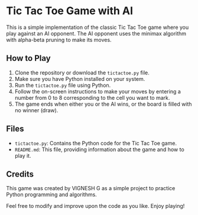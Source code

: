 # Tic Tac Toe Game with AI

This is a simple implementation of the classic Tic Tac Toe game where you play against an AI opponent. The AI opponent uses the minimax algorithm with alpha-beta pruning to make its moves.

## How to Play

1. Clone the repository or download the `tictactoe.py` file.
2. Make sure you have Python installed on your system.
3. Run the `tictactoe.py` file using Python.
4. Follow the on-screen instructions to make your moves by entering a number from 0 to 8 corresponding to the cell you want to mark.
5. The game ends when either you or the AI wins, or the board is filled with no winner (draw).

## Files

- `tictactoe.py`: Contains the Python code for the Tic Tac Toe game.
- `README.md`: This file, providing information about the game and how to play it.

## Credits

This game was created by   VIGNESH G as a simple project to practice Python programming and algorithms.

Feel free to modify and improve upon the code as you like. Enjoy playing!
